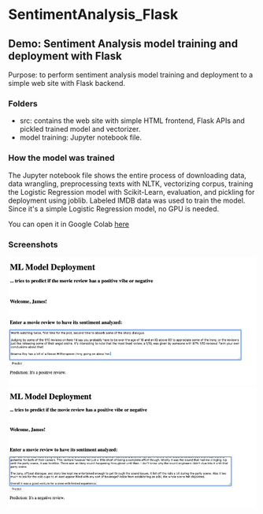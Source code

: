 # SentimentAnalysis_Flask

## Demo: Sentiment Analysis model training and deployment with Flask
Purpose: to perform sentiment analysis model training and deployment to a simple web site with Flask backend.

### Folders
- src: contains the web site with simple HTML frontend, Flask APIs and pickled trained model and vectorizer.
- model training: Jupyter notebook file.

### How the model was trained
The Jupyter notebook file shows the entire process of downloading data, data wrangling, preprocessing texts with NLTK, vectorizing corpus, training the Logistic Regression model with Scikit-Learn, evaluation, and pickling for deployment using joblib. Labeled IMDB data was used to train the model. Since it's a simple Logistic Regression model, no GPU is needed.

You can open it in Google Colab [here](https://colab.research.google.com/github/wayneike/SentimentAnalysis_Flask/blob/main/Model%20Training/sentiment_analysis_imdb.ipynb#scrollTo=GmnX5qJH5AIM)

### Screenshots
![Positive](images/Pos_review.png "Positive response")
![Negative](images/Neg_review.png "Negative response")